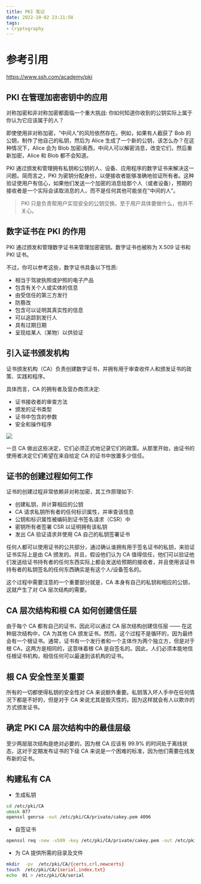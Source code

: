 ```yaml
---
title: PKI 笔记
date: 2022-10-02 23:21:58
tags:
- Cryptography
---
```



# 参考引用

https://www.ssh.com/academy/pki

## 


## PKI 在管理加密密钥中的应用

对称加密和非对称加密都面临一个重大挑战: 你如何知道你收到的公钥实际上属于你认为它应该属于的人？

即使使用非对称加密，“中间人”的风险依然存在。例如，如果有人截获了 Bob 的公钥，制作了他自己的私钥，然后为 Alice 生成了一个新的公钥，该怎么办？在这种情况下，Alice 会为 Blob 加密i奥西，中间人可以解密消息，改变它们，然后重新加密，Alice 和 Blob 都不会知道。


PKI 通过颁发和管理拥有私钥和公钥的人、设备、应用程序的数字证书来解决这一问题。简而言之，PKI 为密钥分配身份，以便接收者能够准确地验证所有者。这种验证使用户有信心，如果他们发送一个加密的消息给那个人（或者设备），预期的接收者是一个实际会读取消息的人，而不是任何其他可能坐在“中间的人”。

> PKI 只是负责帮用户实现安全的公钥交换。至于用户具体要做什么，他并不关心。

## 数字证书在 PKI 的作用

PKI 通过颁发和管理数字证书来管理加密密钥。数字证书也被称为 X.509 证书和 PKI 证书。

不过，你可以参考这些，数字证书具备以下性质:

- 相当于驾驶执照或护照的电子产品
- 包含有关个人或实体的信息
- 由受信任的第三方发行
- 防篡改
- 包含可以证明其真实性的信息
- 可以追踪到发行人
- 具有过期日期
- 呈现给某人（某物）以供验证


## 引入证书颁发机构

证书颁发机构（CA）负责创建数字证书，并拥有用于审查收件人和颁发证书的政策、实践和程序。

具体而言，CA 的拥有者及营办商须决定: 

- 证书接收者的审查方法
- 颁发的证书类型
- 证书中包含的参数
- 安全和操作程序


<img src="https://www.keyfactor.com/wp-content/uploads/PKI-Certification-Authorities.png">

一旦 CA 做出这些决定，它们必须正式地记录它们的政策。从那里开始，由证书的使用者决定它们希望在来自给定 CA 的证书中放置多少信任。

## 证书的创建过程如何工作

证书的创建过程非常依赖非对称加密，其工作原理如下:

- 创建私钥，并计算相应的公钥
- CA 请求私钥所有者的任何标识属性，并审查该信息
- 公钥和标识属性被编码到证书签名请求（CSR）中
- 密钥所有者签署 CSR 以证明拥有该私钥
- 发出 CA 验证请求并使用 CA 自己的私钥签署证书


任何人都可以使用证书的公共部分，通过确认谁拥有用于签名证书的私钥，来验证证书实际上是由 CA 颁发的。并且，假设他们认为 CA 值得信任，他们可以验证他们发送给证书持有者的任何东西实际上都会发送给预期的接收者，并且使用该证书持有者的私钥签名的任何东西确实是有这个人/设备签名的。

这个过程中需要注意的一个重要部分就是，CA 本身有自己的私钥和相应的公钥，这就产生了对 CA 层次结构的需要。


## CA 层次结构和根 CA 如何创建信任层 

由于每个 CA 都有自己的证书，因此可以通过 CA 层次结构创建信任层 —— 在这种层次结构中，CA 为其他 CA 颁发证书。然而，这个过程不是循环的，因为最终会有一个根证书。通常，证书有一个发行者和一个主体作为两个独立方，但是对于根 CA，这两方是相同的，这意味着根 CA 是自签名的。因此，人们必须本能地信任根证书机构，相信任何可以最速到该机构的证书。

## 根 CA 安全性至关重要

所有的一切都使得私钥的安全性对 CA 来说额外重要。私钥落入坏人手中在任何情况下都是不好的，但是对于 CA 来说尤其是毁灭性的，因为这样就会有人以欺诈的方式颁发证书。


## 确定 PKI CA 层次结构中的最佳层级

至少两层层次结构是绝对必要的，因为根 CA 应该有 99.9% 的时间处于离线状态，这对于定期发布证书的下级 CA 来说是一个困难的标准，因为他们需要在线发布新的证书。




## 构建私有 CA


- 生成私钥

```bash
cd /etc/pki/CA
umask 077
openssl genrsa -out /etc/pki/CA/private/cakey.pem 4096
```


- 自签证书

```bash
openssl req -new -x509 -key /etc/pki/CA/private/cakey.pem -out /etc/pki/CA/cacert.pem -days 3650
```


- 为 CA 提供所需的目录及文件

```bash
mkdir  -pv  /etc/pki/CA/{certs,crl,newcerts}
touch  /etc/pki/CA/{serial,index.txt}
echo  01 > /etc/pki/CA/serial
```